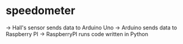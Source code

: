 # speedometer

-> Hall's sensor sends data to Arduino Uno
-> Arduino sends data to Raspberry PI
-> RaspberryPI runs code written in Python
